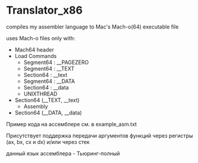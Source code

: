 # Translator_x86
compiles my assembler language to Mac's Mach-o(64) executable file

uses Mach-o files only with:
- Mach64 header
- Load Commands
  - Segment64 : __PAGEZERO
  - Segment64 : __TEXT
  - Section64 : __text
  - Segment64 : __DATA
  - Section64 : __data
  - UNIXTHREAD
- Section64 (__TEXT, __text)
  - Assembly
- Section64 (__DATA, __data)

Пример кода на ассемблере см. в example_asm.txt

Присутствует поддержка передачи аргументов функций через регистры (ax, bx, cx и dx) и/или через стек

данный язык ассемблера - Тьюринг-полный
